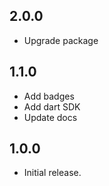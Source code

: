 ## 2.0.0

- Upgrade package

## 1.1.0

- Add badges
- Add dart SDK
- Update docs

## 1.0.0

- Initial release.
